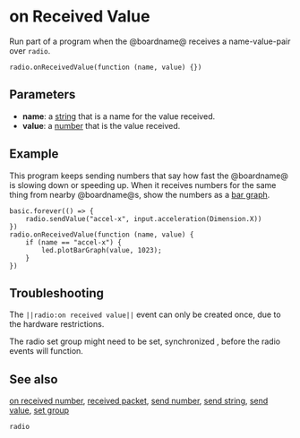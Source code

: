 # on Received Value

Run part of a program when the @boardname@ receives a name-value-pair over ``radio``.

```sig
radio.onReceivedValue(function (name, value) {})
```

## Parameters

* **name**: a [string](/types/string) that is a name for the value received.
* **value**: a [number](/types/number) that is the value received.

## Example

This program keeps sending numbers that say how fast the @boardname@ is
slowing down or speeding up. When it receives numbers for the same
thing from nearby @boardname@s, show the numbers as a
[bar graph](/reference/led/plot-bar-graph).

```blocks
basic.forever(() => {
    radio.sendValue("accel-x", input.acceleration(Dimension.X))
})
radio.onReceivedValue(function (name, value) {
    if (name == "accel-x") {
        led.plotBarGraph(value, 1023);
    }
})
```

## Troubleshooting

The ``||radio:on received value||`` event can only be created once, due to the hardware restrictions.

The radio set group might need to be set, synchronized , before the radio events will function.

## See also

[on received number](/reference/radio/on-received-number),
[received packet](/reference/radio/received-packet),
[send number](/reference/radio/send-number),
[send string](/reference/radio/send-string),
[send value](/reference/radio/send-value),
[set group](/reference/radio/set-group)

```package
radio
```
